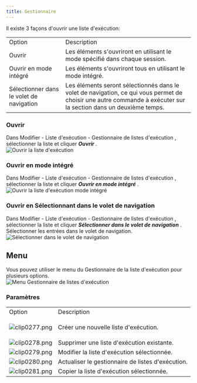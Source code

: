 ```yaml
---
title: Gestionnaire
---
```

Il existe 3 façons d'ouvrir une liste d'exécution: 

<table>
	<tr>
		<td>
Option 
		</td>
		<td>
Description 
		</td>
	</tr>
		<td>
Ouvrir 
		</td>
		<td>
Les éléments s'ouvriront en utilisant le mode spécifié dans chaque session. 
		</td>
	</tr>
		<td>
Ouvrir en mode intégré 
		</td>
		<td>
Les éléments s'ouvriront tous en utilisant le mode intégré. 
		</td>
	</tr>
		<td>
Sélectionner dans le volet de navigation 
		</td>
		<td>
Les éléments seront sélectionnés dans le volet de navigation, ce qui vous permet de choisir une autre commande à exécuter sur la section dans un deuxième temps. 
		</td>
	</tr>
</table>

### Ouvrir 

Dans Modifier - Liste d'exécution - Gestionnaire de listes d'exécution , sélectionner la liste et cliquer ***Ouvrir*** .  
![Ouvrir la liste d'exécution](/img/fr/rdm/mac/clip0273.png) 

### Ouvrir en mode intégré 

Dans Modifier - Liste d'exécution - Gestionnaire de listes d'exécution , sélectionner la liste et cliquer ***Ouvrir en mode intégré*** .  
![Ouvrir la liste d'exécution mode intégré](/img/fr/rdm/mac/clip0274.png) 

### Ouvrir en Sélectionnant dans le volet de navigation 

Dans Modifier - Liste d'exécution - Gestionnaire de listes d'exécution , sélectionner la liste et cliquer ***Sélectionner dans le volet de navigation*** . Sélectionner les entrées dans le volet de navigation.  
![Sélectionner dans le volet de navigation](/img/fr/rdm/mac/clip0275.png) 

## Menu 

Vous pouvez utiliser le menu du Gestionnaire de la liste d'exécution pour plusieurs options.  
![Menu Gestionnaire de listes d'exécution](/img/fr/rdm/mac/clip0276.png) 

### Paramètres 

<table>
	<tr>
		<td>
Option 
		</td>
		<td>
Description 
		</td>
	</tr>
		<td>
		
![clip0277.png](/img/fr/rdm/mac/clip0277.png) 
		</td>
		<td>
Créer une nouvelle liste d'exécution. 
		</td>
	</tr>
		<td>
![clip0278.png](/img/fr/rdm/mac/clip0278.png) 
		</td>
		<td>
Supprimer une liste d'exécution existante. 
		</td>
	</tr>
		<td>
![clip0279.png](/img/fr/rdm/mac/clip0279.png) 
		</td>
		<td>
Modifier la liste d'exécution sélectionnée. 
		</td>
	</tr>
		<td>
![clip0280.png](/img/fr/rdm/mac/clip0280.png) 
		</td>
		<td>
Actualiser le gestionnaire de listes d'exécution. 
		</td>
	</tr>
		<td>
![clip0281.png](/img/fr/rdm/mac/clip0281.png) 
		</td>
		<td>
Copier la liste d'exécution sélectionnée. 
		</td>
	</tr>
</table>


